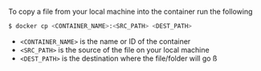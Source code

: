 To copy a file from your local machine into the container run the following

```bash
$ docker cp <CONTAINER_NAME>:<SRC_PATH> <DEST_PATH>
```

- `<CONTAINER_NAME>` is the name or ID of the container
- `<SRC_PATH>` is the source of the file on your local machine
- `<DEST_PATH>` is the destination where the file/folder will go
ß